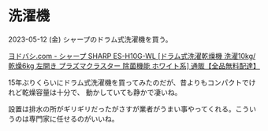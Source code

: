 # 洗濯機

2023-05-12 (金) シャープのドラム式洗濯機を買う。

[ヨドバシ.com - シャープ SHARP ES-H10G-WL [ドラム式洗濯乾燥機 洗濯10kg/乾燥6kg 左開き プラズマクラスター 除菌機能 ホワイト系] 通販【全品無料配達】](https://www.yodobashi.com/product/100000001007285768/)

15年ぶりくらいにドラム式洗濯機を買ってみたのだが、昔よりもコンパクトでけれど乾燥容量は十分で、
動かしていても静かで凄いね。

設置は排水の所がギリギリだったがさすが業者がうまい事やってくれる。こういうのは専門家に任せるのがいいね。